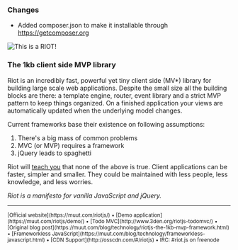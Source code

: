 ### Changes

- Added composer.json to make it installable through https://getcomposer.org

![This is a RIOT!](https://muut.com/m/img/riotjs/riot-1.png)

### The 1kb client side MVP library

Riot is an incredibly fast, powerful yet tiny client side (MV*) library for building large scale web applications. Despite the small size all the building blocks are there: a template engine, router, event library and a strict MVP pattern to keep things organized. On a finished application your views are automatically updated when the underlying model changes.

Current frameworks base their existence on following assumptions:

1. There's a big mass of common problems
2. MVC (or MVP) requires a framework
3. jQuery leads to spaghetti

Riot will [teach you](https://muut.com/riotjs/docs/) that none of the above is true. Client applications can be faster, simpler and smaller. They could be maintained with less people, less knowledge, and less worries.

*Riot is a manifesto for vanilla JavaScript and jQuery.*

---

<small>
[Official website](https://muut.com/riotjs/) &bull;
[Demo application](https://muut.com/riotjs/demo/) &bull;
[Todo MVC](http://www.3den.org/riotjs-todomvc/) &bull;
[Original blog post](https://muut.com/blog/technology/riotjs-the-1kb-mvp-framework.html) &bull;
[Frameworkless JavaScript](https://muut.com/blog/technology/frameworkless-javascript.html) &bull;
[CDN Support](http://osscdn.com/#/riotjs) &bull;
IRC: #riot.js on freenode
</small>
